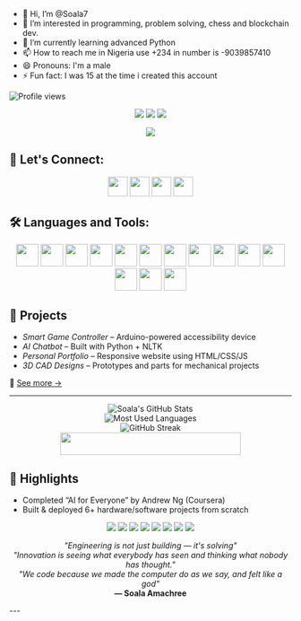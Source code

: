 - 👋 Hi, I’m @Soala7
- 👀 I’m interested in programming, problem solving, chess and  blockchain dev.
- 🌱 I’m currently learning advanced Python
- 📫 How to reach me in Nigeria use +234 in number is -9039857410
- 😄 Pronouns: I'm a male
- ⚡ Fun fact: I was 15 at the time i created this account

![Profile views](https://komarev.com/ghpvc/?username=SoalaAmachree&label=Profile%20Views&color=0e75b6&style=flat)


<!-- 🔗 Quick Info Badges -->
<p align="center">
  <img src="https://img.shields.io/badge/Mechatronics%20Engineering-blue?style=flat-square" />
  <img src="https://img.shields.io/badge/Made%20in-Nigeria-008751?style=flat-square" />
  <img src="https://img.shields.io/github/followers/Soala7?label=Followers&style=social" /> 
</p>

<!---
Soala7/Soala7 is a ✨ special ✨ repository because its `README.md` (this file) appears on your GitHub profile.
You can click the Preview link to take a look at your changes.
--->
<!-- 🔠 Typing Animation Header -->
<p align="center">
  <img src="https://readme-typing-svg.herokuapp.com?font=Fira+Code&duration=3000&pause=1000&color=00BFFF&width=550&lines=Hi%2C+I'm+Soala+👋;Mechatronics+Engineering+Student;Creative+Coder+%7C+AI+Explorer+%7C+Builder;Solving+Real-World+Problems+with+Tech;Engineer+with+Code%2C+Design+%26+Vision" />
</p>


## 🔗 Let's Connect:
<p align="center">
  <!-- Gmail -->
  <a href="mailto:nigaamace@gmail.com"><img src="https://cdn.jsdelivr.net/gh/devicons/devicon/icons/google/google-original.svg" width="35" /></a>
  <!-- Twitter -->
  <a href="https://twitter.com/AmaceNiga31850"><img src="https://cdn.jsdelivr.net/gh/devicons/devicon/icons/twitter/twitter-original.svg" width="35" /></a>
  <!-- Stack Overflow -->
  <a href="https://stackoverflow.com/users/preferences/31110642"><img src="https://cdn.jsdelivr.net/gh/devicons/devicon/icons/stackoverflow/stackoverflow-original.svg" width="35" /></a>
  <!-- LinkedIn -->
  <a href="https://www.linkedin.com/in/soala-amachree-12361313"><img src="https://cdn.jsdelivr.net/gh/devicons/devicon/icons/linkedin/linkedin-original.svg" width="35" /></a>
</p>



## 🛠️ Languages and Tools:
<p align="center">
  <!-- Programming & Tools -->
  <img src="https://cdn.jsdelivr.net/gh/devicons/devicon/icons/html5/html5-original.svg" width="40"/>
  <img src="https://cdn.jsdelivr.net/gh/devicons/devicon/icons/css3/css3-original.svg" width="40"/>
  <img src="https://cdn.jsdelivr.net/gh/devicons/devicon/icons/javascript/javascript-original.svg" width="40"/>
  <img src="https://cdn.jsdelivr.net/gh/devicons/devicon/icons/python/python-original.svg" width="40"/>
  <img src="https://cdn.jsdelivr.net/gh/devicons/devicon@latest/icons/flask/flask-original.svg" width="40" />
  <img src="https://cdn.jsdelivr.net/gh/devicons/devicon@latest/icons/kaggle/kaggle-original.svg" width="40"/>
  <img src="https://cdn.jsdelivr.net/gh/devicons/devicon/icons/vscode/vscode-original.svg" width="40"/>
  <img src="https://cdn.jsdelivr.net/gh/devicons/devicon/icons/ubuntu/ubuntu-plain.svg" width="40"/>
  <img src="https://cdn.jsdelivr.net/gh/devicons/devicon/icons/docker/docker-original.svg" width="40"/>
  <img src="https://cdn.jsdelivr.net/gh/devicons/devicon@latest/icons/visualstudio/visualstudio-original.svg" width="40" />
  <img src="https://cdn.jsdelivr.net/gh/devicons/devicon/icons/github/github-original.svg" width="40"/>
  <img src="https://cdn.jsdelivr.net/gh/devicons/devicon@latest/icons/yarn/yarn-original.svg" width="40" />
  <img src="https://cdn.jsdelivr.net/gh/devicons/devicon/icons/git/git-original.svg" width="40"/>
  <img src="https://cdn.jsdelivr.net/gh/devicons/devicon@latest/icons/canva/canva-original.svg" width="40" />
          
</p>

## 🚀 Projects

- *Smart Game Controller* – Arduino-powered accessibility device  
- *AI Chatbot* – Built with Python + NLTK  
- *Personal Portfolio* – Responsive website using HTML/CSS/JS  
- *3D CAD Designs* – Prototypes and parts for mechanical projects  

🔗 [See more →](https://github.com/Soala7?tab=repositories)


---
<p align="center">
  <img src="https://github-readme-stats.vercel.app/api?username=Soala7&show_icons=true&theme=radical" alt="Soala's GitHub Stats" />
  <br />
  <img src="https://github-readme-stats.vercel.app/api/top-langs/?username=Soala7&layout=compact&theme=radical" alt="Most Used Languages" />
  <br />
  <img src="https://streak-stats.demolab.com?user=Soala7&theme=radical&border_radius=5" alt="GitHub Streak" />
    <br/>
  <img src="https://github-profile-trophy.vercel.app/?username=Soala7&theme=radical&no-frame=true&margin-w=10" width="80%" height = "40" />

</p>


## 📌 Highlights

- Completed “AI for Everyone” by Andrew Ng (Coursera)  
- Built & deployed 6+ hardware/software projects from scratch
<p align="center">
  <!-- Harvard CS50 AI + Python -->
  <img src="https://img.shields.io/badge/-Harvard%20CS50:AI%20&%20Python-red?style=for-the-badge&logo=harvard&logoColor=white" />

  <!-- Flask Web App -->
  <img src="https://img.shields.io/badge/-Flask%20Web%20Apps-black?style=for-the-badge&logo=flask&logoColor=white" />

  <!-- Python CLI Grading System -->
  <img src="https://img.shields.io/badge/-Python%20Result%20App-306998?style=for-the-badge&logo=python&logoColor=white" />

  <!-- Git & GitHub -->
  <img src="https://img.shields.io/badge/-Git%20&%20GitHub-181717?style=for-the-badge&logo=github&logoColor=white" />

  <!-- Chatbot in React + Flask -->
  <img src="https://img.shields.io/badge/-Chatbot%20(React+Flask)-61DAFB?style=for-the-badge&logo=react&logoColor=black" />

  <!-- VS Code Mastery -->
  <img src="https://img.shields.io/badge/-Visual%20Studio%20Code-007ACC?style=for-the-badge&logo=visualstudiocode&logoColor=white" />

  <!-- Docker + Ubuntu Tools -->
  <img src="https://img.shields.io/badge/-Ubuntu%20&%20Docker-E95420?style=for-the-badge&logo=ubuntu&logoColor=white" />

  <!-- GitHub Achievements -->
  <img src="https://img.shields.io/badge/-GitHub%20Achievements-6e40c9?style=for-the-badge&logo=github&logoColor=white" />
</p>

 <p align="center">
  <em>"Engineering is not just building — it's solving"</em><br/>
  <em>"Innovation is seeing what everybody has seen and thinking what nobody has thought."</em><br/>
  <em>"We code because we made the computer do as we say, and felt like a god"</em><br/>
  <strong>— Soala Amachree</strong>
</p>
---

